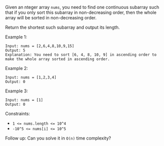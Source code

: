 Given an nteger array `nums`, you need to find one continuous subarray such that if you only sort this subarray in non-decreasing order, then the whole array will be sorted in non-decreasing order.

Return the shortest such subarray and output its length.

Example 1:

```
Input: nums = [2,6,4,8,10,9,15]
Output: 5
Explanation: You need to sort [6, 4, 8, 10, 9] in ascending order to make the whole array sorted in ascending order.
```

Example 2:

```
Input: nums = [1,2,3,4]
Output: 0
```

Example 3:

```
Input: nums = [1]
Output: 0
```

Constraints:

- `1 <= nums.length <= 10^4`
- `-10^5 <= nums[i] <= 10^5`

Follow up: Can you solve it in `O(n)` time complexity?
